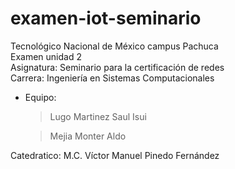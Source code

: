 # examen-iot-seminario
Tecnológico Nacional de México campus Pachuca  
Examen unidad 2  
Asignatura: Seminario para la certificación de redes  
Carrera: Ingeniería en Sistemas Computacionales  
* Equipo:  
  > Lugo Martinez Saul Isui  
  
  > Mejia Monter Aldo  

Catedratico: M.C. Víctor Manuel Pinedo Fernández

